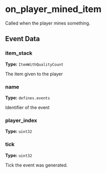 # on_player_mined_item

Called when the player mines something.

## Event Data

### item_stack

**Type:** `ItemWithQualityCount`

The item given to the player

### name

**Type:** `defines.events`

Identifier of the event

### player_index

**Type:** `uint32`

### tick

**Type:** `uint32`

Tick the event was generated.

